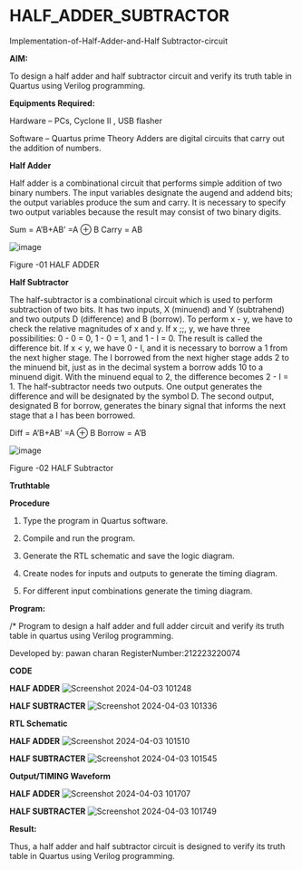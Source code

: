 # HALF_ADDER_SUBTRACTOR

Implementation-of-Half-Adder-and-Half Subtractor-circuit

**AIM:**

To design a half adder and half subtractor circuit and verify its truth table in Quartus using Verilog programming.

**Equipments Required:**

Hardware – PCs, Cyclone II , USB flasher 

Software – Quartus prime Theory Adders are digital circuits that carry out the addition of numbers.

**Half Adder**

Half adder is a combinational circuit that performs simple addition of two binary numbers. The input variables designate the augend and addend bits; the output variables produce the sum and carry. It is necessary to specify two output variables because the result may consist of two binary digits.

Sum = A’B+AB’ =A ⊕ B Carry = AB

![image](https://github.com/naavaneetha/HALF_ADDER_SUBTRACTOR/assets/154305477/bd4a0b2c-cdbc-4184-ab08-81578f121e1f)

Figure -01 HALF ADDER

**Half Subtractor**

The half-subtractor is a combinational circuit which is used to perform subtraction of two bits. It has two inputs, X (minuend) and Y (subtrahend) and two outputs D (difference) and B (borrow). To perform x - y, we have to check the relative magnitudes of x and y. If x ;;, y, we have three possibilities: 0 - 0 = 0, 1 - 0 = 1, and 1 - I = 0. The result is called the difference bit. If x < y, we have 0 - I, and it is necessary to borrow a 1 from the next higher stage. The I borrowed from the next higher stage adds 2 to the minuend bit, just as in the decimal system a borrow adds 10 to a minuend digit. With the minuend equal to 2, the difference becomes 2 - I = 1. The half-subtractor needs two outputs. One output generates the difference and will be designated by the symbol D. The second output, designated B for borrow, generates the binary signal that informs the next stage that a I has been borrowed. 

Diff = A’B+AB’ =A ⊕ B
Borrow = A’B

 ![image](https://github.com/naavaneetha/HALF_ADDER_SUBTRACTOR/assets/154305477/d76b099c-513f-4e7c-843a-e2fd028a531a)

Figure -02 HALF Subtractor

**Truthtable**

**Procedure**

1.	Type the program in Quartus software.

2.	Compile and run the program.

3.	Generate the RTL schematic and save the logic diagram.

4.	Create nodes for inputs and outputs to generate the timing diagram.

5.	For different input combinations generate the timing diagram.


**Program:**

/* Program to design a half adder and full adder circuit and verify its truth table in quartus using Verilog programming.

Developed by: pawan charan
RegisterNumber:212223220074

**CODE**

**HALF ADDER**
![Screenshot 2024-04-03 101248](https://github.com/pawan2006-png/HALF_ADDER_SUBTRACTOR/assets/150067867/9f25dcab-174e-4ad7-b6ef-417c46ef7e3d)

**HALF SUBTRACTER**
![Screenshot 2024-04-03 101336](https://github.com/pawan2006-png/HALF_ADDER_SUBTRACTOR/assets/150067867/c36c01ca-b395-4338-964e-5c3e532aecfa)

**RTL Schematic**

**HALF ADDER**
![Screenshot 2024-04-03 101510](https://github.com/pawan2006-png/HALF_ADDER_SUBTRACTOR/assets/150067867/dc62b3dc-037d-496e-a6d1-3bbf0fcf34ec)

**HALF SUBTRACTER**
![Screenshot 2024-04-03 101545](https://github.com/pawan2006-png/HALF_ADDER_SUBTRACTOR/assets/150067867/050e7cd6-783e-49cd-ba98-22e7f46bf86f)

**Output/TIMING Waveform**

**HALF ADDER**
![Screenshot 2024-04-03 101707](https://github.com/pawan2006-png/HALF_ADDER_SUBTRACTOR/assets/150067867/580902dc-e378-42fe-9f65-ecc20e73aa2a)

**HALF SUBTRACTER**
![Screenshot 2024-04-03 101749](https://github.com/pawan2006-png/HALF_ADDER_SUBTRACTOR/assets/150067867/a55b7cf3-6bee-49d8-be49-5206771c0c46)

**Result:**

  Thus, a half adder and half subtractor circuit is designed to verify its truth table in Quartus using Verilog programming.
